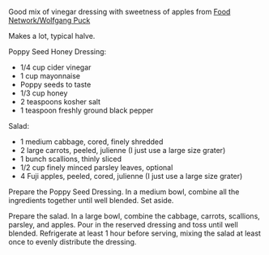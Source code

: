 Good mix of vinegar dressing with sweetness of apples from [Food Network/Wolfgang Puck](https://www.foodnetwork.com/recipes/apple-coleslaw-recipe-1942515)

Makes a lot, typical halve.

Poppy Seed Honey Dressing:
- 1/4 cup cider vinegar
- 1 cup mayonnaise
- Poppy seeds to taste
- 1/3 cup honey
- 2 teaspoons kosher salt
- 1 teaspoon freshly ground black pepper

Salad:
- 1 medium cabbage, cored, finely shredded
- 2 large carrots, peeled, julienne (I just use a large size grater)
- 1 bunch scallions, thinly sliced
- 1/2 cup finely minced parsley leaves, optional
- 4 Fuji apples, peeled, cored, julienne (I just use a large size grater)

Prepare the Poppy Seed Dressing. In a medium bowl, combine all the ingredients together until well blended. Set aside.

Prepare the salad. In a large bowl, combine the cabbage, carrots, scallions, parsley, and apples. Pour in the reserved dressing and toss until well blended. Refrigerate at least 1 hour before serving, mixing the salad at least once to evenly distribute the dressing.
